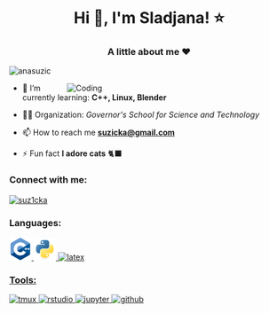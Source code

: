 <h1 align="center">Hi 👋, I'm Sladjana! ⭐ </h1>
<h3 align="center">A little about me ❤️ </h3>

<p align="left"> <img src="https://komarev.com/ghpvc/?username=anasuzic&label=Profile%20views&color=0e75b6&style=flat" alt="anasuzic" /> </p>

<img align="right" alt="Coding" width="400" src="https://media.tenor.com/S59bPkT0pqcAAAAC/programming.gif">

- 🌱 I’m currently learning: **C++, Linux, Blender**

- 👨‍💻 Organization: *Governor's School for Science and Technology* 

- 📫 How to reach me **suzicka@gmail.com**

- ⚡ Fun fact **I adore cats** 🐈‍⬛

<h3 align="left">Connect with me:</h3>
<p align="left">
<a href="https://instagram.com/suz1cka" target="blank"><img align="center" src="https://raw.githubusercontent.com/rahuldkjain/github-profile-readme-generator/master/src/images/icons/Social/instagram.svg" alt="suz1cka" height="30" width="40" /></a>
</p>

<h3 align="left">Languages:</h3>
<p align="left"> <a href="https://www.w3schools.com/cpp/" target="_blank" rel="noreferrer"> <img src="https://raw.githubusercontent.com/devicons/devicon/master/icons/cplusplus/cplusplus-original.svg" alt="cplusplus" width="40" height="40"/> </a> <a href="https://www.python.org" target="_blank" rel="noreferrer"> <img src="https://raw.githubusercontent.com/devicons/devicon/master/icons/python/python-original.svg" alt="python" width="40" height="40"/> </a> <a href="https://www.latex-project.org/" target="_blank" rel="noreferrer"> <img src="https://static.javatpoint.com/tutorial/latex/images/latex-tutorial.png" alt="latex" width="40" height="40"/> </p>
</p>

<h3 align="left">Tools:</h3>
<p align="left"> <a href="https://github.com/tmux/tmux/wiki" target="_blank" rel="noreferrer"> <img src="https://seeklogo.com/images/T/tmux-logo-E71523388A-seeklogo.com.png" alt="tmux" width="40" height="40"/> </a> <a href="https://posit.co/download/rstudio-desktop/" rel="noreferrer"> <img src="https://marketplace-assets.digitalocean.com/logos/rstudio-20-04.svg" alt="rstudio" width="40" height="40"/> </a> <a href="https://jupyter.org/" rel="noreferrer"> <img src="https://upload.wikimedia.org/wikipedia/commons/thumb/3/38/Jupyter_logo.svg/1767px-Jupyter_logo.svg.png" alt="jupyter" width="40" height="40"/> </a> <a href="https://github.com/" rel="noreferrer"> <img src="https://cdn-icons-png.flaticon.com/512/25/25231.png" alt="github" width="40" height="40"/> </p>
